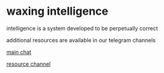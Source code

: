 # waxing intelligence

 intelligence is a system developed to be perpetually correct
 
 additional resources are available in our telegram channels
 
 [main chat](https://t.me/joinchat/GfA7KhLMGy3ESka2QraMgQ)
 
 [resource channel](https://t.me/joinchat/AAAAAEXanFkrwQOx_9x4Ww)
